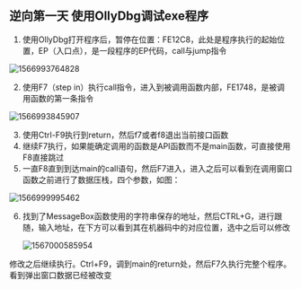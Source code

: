 ## 逆向第一天 使用OllyDbg调试exe程序

1. 使用OllyDbg打开程序后，暂停在位置：FE12C8，此处是程序执行的起始位置，EP（入口点），是一段程序的EP代码，call与jump指令

![1566993764828](C:\Users\王渤\AppData\Roaming\Typora\typora-user-images\1566993764828.png)

2. 使用F7（step in）执行call指令，进入到被调用函数内部，FE1748，是被调用函数的第一条指令

![1566993845907](C:\Users\王渤\AppData\Roaming\Typora\typora-user-images\1566993845907.png)

3. 使用Ctrl-F9执行到return，然后f7或者f8退出当前接口函数
4. 继续F7执行，如果能确定调用的函数是API函数而不是main函数，可直接使用F8直接跳过
5. 一直F8直到到达main的call语句，然后F7进入，进入之后可以看到在调用窗口函数之前进行了数据压栈，四个参数，如图：

![1566999995462](../noteimage/1566999995462.png)

6. 找到了MessageBox函数使用的字符串保存的地址，然后CTRL+G，进行跟随，输入地址，在下方可以看到其在机器码中的对应位置，选中之后可以修改

   ![1567000585954](../noteimage/1567000585954.png)

修改之后继续执行。Ctrl+F9，调到main的return处，然后F7久执行完整个程序。看到弹出窗口数据已经被改变